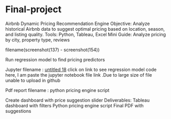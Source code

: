 # Final-project

Airbnb Dynamic Pricing Recommendation Engine
Objective: Analyze historical Airbnb data to suggest optimal pricing based on location, season, and
listing quality.
Tools: Python, Tableau, Excel
Mini Guide:
Analyze pricing by city, property type, reviews

filename(screenshot(137) - screenshot(154))
 
Run regression model to find pricing predictors

Jupyter filename : [ untitled 18](http://localhost:8888/lab/tree/Untitled18.ipynb)   click on link to see regression model code
here, I am paste the jupyter notebook file link .Due to large size of file unable to upload in github

Pdf report filename : python pricing engine script

Create dashboard with price suggestion slider
Deliverables:
Tableau dashboard with filters
Python pricing engine script
Final PDF with suggestions
